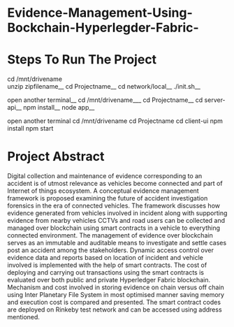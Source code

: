 # Evidence-Management-Using-Bockchain-Hyperlegder-Fabric-


# Steps To Run The Project

cd /mnt/drivename \
unzip zipfilename__
cd Projectname__
cd network/local__
./init.sh__

open another terminal__
cd /mnt/drivename___
cd Projectname__
cd server-api__
npm install__
node app__

open another terminal
cd /mnt/drivename
cd Projectname
cd client-ui
npm install
npm start

# Project Abstract
Digital collection and maintenance of evidence corresponding to an accident is of utmost relevance as vehicles become connected and part of Internet of things ecosystem. A conceptual evidence management framework is proposed examining the future of accident investigation forensics in the era of connected vehicles. The framework discusses how evidence generated from vehicles involved in incident along with supporting evidence from nearby vehicles CCTVs and road users can be collected and managed over blockchain using smart contracts in a vehicle to everything connected environment. The management of evidence over blockchain serves as an immutable and auditable means to investigate and settle cases post an accident among the stakeholders. Dynamic access control over evidence data and reports based on location of incident and vehicle involved is implemented with the help of smart contracts. The cost of deploying and carrying out transactions using the smart contracts is evaluated over both public and private Hyperledger Fabric blockchain. Mechanism and cost involved in storing evidence on chain versus off chain using Inter Planetary File System in most optimised manner saving memory and execution cost is compared and presented. The smart contract codes are deployed on Rinkeby test network and can be accessed using address mentioned.

